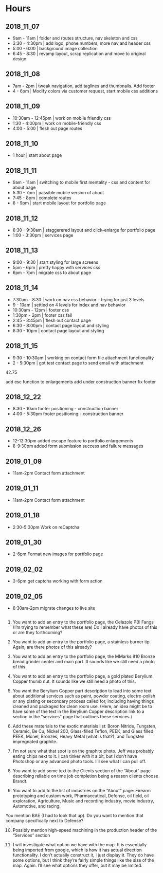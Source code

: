 # Hours
## 2018_11_07
* 9am - 11am | folder and routes structure, nav skeleton and css
* 3:30 - 4:30pm | add logo, phone numbers, more nav and header css
* 5:00 - 6:00 | background image collection
* 6:45 - 8:30 | revamp layout, scrap replication and move to original design
## 2018_11_08
* 7am - 2pm | tweak navigation, add taglines and thumbnails. Add footer
* 4 - 6pm | Modify colors via customer request, start mobile css additions
## 2018_11_09
* 10:30am - 12:45pm | work on mobile friendly css
* 1:30 - 4:00pm | work on mobile-friendly css
* 4:00 - 5:00 | flesh out page routes
## 2018_11_10
* 1 hour | start about page
## 2018_11_11
* 9am - 11am | switching to mobile first mentality - css and content for about page
* 5:30 - 7pm | passible mobile version of about
* 7:45 - 8pm | complete routes
* 8 - 9pm | start mobile layout for portfolio page
## 2018_11_12
* 8:30 - 9:30am | staggerered layout and click-enlarge for portfolio page
* 1:00 - 3:30pm | services page
## 2018_11_13
* 9:00 - 9:30 | start styling for large screens
* 5pm - 6pm | pretty happy with services css
* 6pm - 7pm | migrate css to about page
## 2018_11_14
* 7:30am - 8:30 | work on nav css behavior - trying for just 3 levels
* 9 - 10am | settled on 4 levels for index and nav behavior
* 10:30am - 12pm | footer css
* 1:30pm - 2pm | footer css fail
* 2:45 - 3:45pm | flesh out contact page
* 6:30 - 8:00pm | contact page layout and styling
* 8:30 - 10pm | contact page layout and styling
## 2018_11_15
* 9:30 - 10:30am | working on contact form file attachment functionality
* 2 - 5:30pm | got test contact page to send email with attachment

42.75

add esc function to enlargements
add under construction banner
fix footer

## 2018_12_22
* 8:30 - 10am footer positioning - construction banner
* 4:00 - 5:30pm footer positioning - construction banner

## 2018_12_26
* 12-12:30pm added escape feature to portfolio enlargements
* 8-9:30pm added form submission success and failure messages

## 2019_01_09
* 11am-2pm Contact form attachment

## 2019_01_11
* 11am-2pm Contact form attachment

## 2019_01_18
* 2:30-5:30pm Work on reCaptcha

## 2019_01_30
* 2-6pm Format new images for portfolio page

## 2019_02_02
* 3-6pm get captcha working with form action

## 2019_02_05
* 8:30am-2pm migrate changes to live site

## 
1. You want to add an entry to the portfolio page, the Celazole PBI Fangs (I’m trying to remember what these are)
Do I already have photos of this or are they forthcoming?

2. You want to add an entry to the portfolio page, a stainless burner tip.
Again, are there photos of this already?

3. You want to add an entry to the portfolio page, the MMarks 810 Bronze bread grinder center and main part.
It sounds like we still need a photo of this.

4. You want to add an entry to the portfolio page, a gold plated Berylium Copper thumb nut.
It sounds like we still need a photo of this.

5. You want the Berylium Copper part description to lead into some text about additional services such as paint, powder coating, 
electro-polish or any plating or secondary process called for, including having things cleaned and packaged for clean room use.
(Here, an idea might be to have some of the text in the Berylium Copper description link to a section in the “services” page that outlines these services.)

6. Add these materials to the exotic materials list: Boron Nitride, Tungsten, Ceramic, Be Cu, Nickel 200, Glass-filled Teflon, PEEK, and Glass filled PEEK, 
Monel, Bronzes, Heavy Metal (what is that?), and Tungsten impregnated graphite.

7. I’m not sure what that spot is on the graphite photo. Jeff was probably eating chips next to it.
I can tinker with it a bit, but I don’t have Photoshop or any advanced photo tools. I’ll see what I can pull off. 

8. You want to add some text to the Clients section of the “About” page describing reliable on time job completion being a reason clients choose Brandt. 

9. You want to add to the list of industries on the “About” page: Firearm prototyping and custom work, Pharmaceutical,  Defense, oil field, oil exploration, 
Agriculture, Music and recording industry, movie industry, Automotive, and racing.

You mention BAE (I had to look that up). Do you want to mention that company specifically next to Defense?

10. Possibly mention high-speed machining in the production header of the “Services” section

11. I will investigate what option we have with the map. It is essentially being imported from google, which is how it has actual direction functionality. 
I don’t actually construct it, I just display it. They do have some options, but I think they’re fairly simple things like the size of the map. 
Again. I’ll see what options they offer, but it may be limited.


